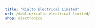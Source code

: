 ```yaml
---
title: "Rialto Electrical Limited"
url: /dublin/rialto-electrical-limited/
shop: electronics
---
```

